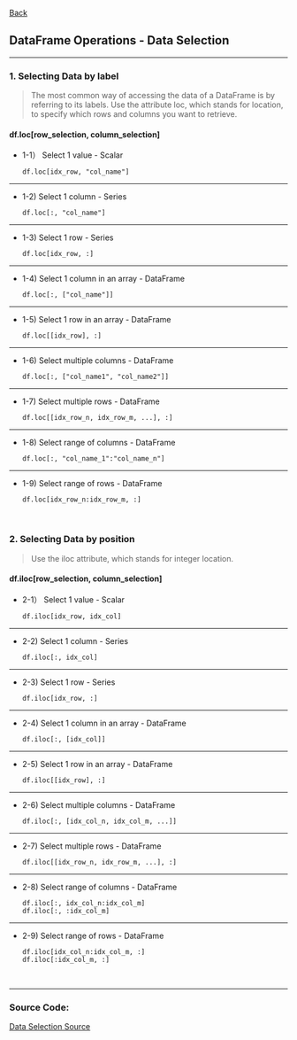 [Back](README.md)

## DataFrame Operations - Data Selection

<hr>


### 1. Selecting Data by label

> The most common way of accessing the data of a DataFrame is by referring to its
labels. Use the attribute loc, which stands for location, to specify which rows and columns you want to retrieve.

#### df.loc[row_selection, column_selection]

- 1-1） Select 1 value - Scalar
    ```
    df.loc[idx_row, "col_name"]
    ```

<hr>

- 1-2) Select 1 column - Series
    ```
    df.loc[:, "col_name"]
    ```

<hr>

- 1-3) Select 1 row - Series
    ```
    df.loc[idx_row, :]
    ```
<hr>

- 1-4) Select 1 column in an array - DataFrame
    ```
    df.loc[:, ["col_name"]]
    ```

<hr>

- 1-5) Select 1 row in an array - DataFrame
    ```
    df.loc[[idx_row], :]
    ```
<hr>

- 1-6) Select multiple columns - DataFrame 
    ```
    df.loc[:, ["col_name1", "col_name2"]]
    ```
<hr>


- 1-7) Select multiple rows - DataFrame 
    ```
    df.loc[[idx_row_n, idx_row_m, ...], :]
    ```

<hr>

- 1-8) Select range of columns - DataFrame 
    ```
    df.loc[:, "col_name_1":"col_name_n"]
    ```
<hr>

- 1-9) Select range of rows - DataFrame
    ```
    df.loc[idx_row_n:idx_row_m, :]
    ```

&nbsp;


### 2. Selecting Data by position

> Use the iloc attribute, which stands for integer location.

#### df.iloc[row_selection, column_selection]

- 2-1） Select 1 value - Scalar
    ```
    df.iloc[idx_row, idx_col]
    ```
<hr>

- 2-2) Select 1 column - Series
    ```
    df.iloc[:, idx_col]
    ```

<hr>

- 2-3) Select 1 row - Series
    ```
    df.iloc[idx_row, :]
    ```

<hr>

- 2-4) Select 1 column in an array - DataFrame
    ```
    df.iloc[:, [idx_col]]
    ```
<hr>

- 2-5) Select 1 row in an array - DataFrame
    ```
    df.iloc[[idx_row], :]
    ```
<hr>


- 2-6) Select multiple columns - DataFrame 
    ```
    df.iloc[:, [idx_col_n, idx_col_m, ...]]
    ```

<hr>

- 2-7) Select multiple rows - DataFrame 
    ```
    df.iloc[[idx_row_n, idx_row_m, ...], :]
    ```

<hr>

- 2-8) Select range of columns - DataFrame
    ```
    df.iloc[:, idx_col_n:idx_col_m]
    df.iloc[:, :idx_col_m]
    ```

<hr>

- 2-9) Select range of rows - DataFrame
    ```
    df.iloc[idx_col_n:idx_col_m, :]
    df.iloc[:idx_col_m, :]
    ```

&nbsp;
&nbsp;

<hr>

### Source Code:

<a target="_blank" href="https://github.com/Elliot518/data-science/blob/main/jupyter/pandas/dataframe/data_selection.ipynb">Data Selection Source</a>